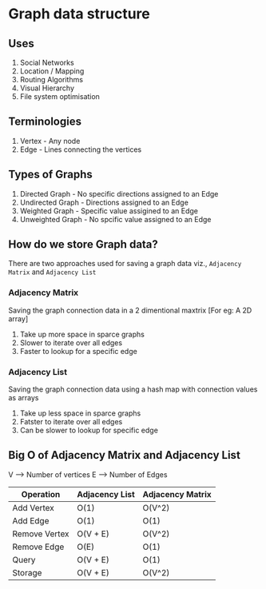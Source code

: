 # Graph data structure

## Uses
1. Social Networks
2. Location / Mapping
3. Routing Algorithms
4. Visual Hierarchy
5. File system optimisation

## Terminologies
1. Vertex - Any node
2. Edge - Lines connecting the vertices

## Types of Graphs
1. Directed Graph - No specific directions assigned to an Edge
2. Undirected Graph - Directions assigned to an Edge
3. Weighted Graph - Specific value assigined to an Edge
4. Unweighted Graph - No spcific value assigned to an Edge

## How do we store Graph data?
There are two approaches used for saving a graph data viz., `Adjacency Matrix` and `Adjacency List`

### Adjacency Matrix
Saving the graph connection data in a 2 dimentional maxtrix [For eg: A 2D array]

1. Take up more space in sparce graphs
2. Slower to iterate over all edges
3. Faster to lookup for a specific edge

### Adjacency List
Saving the graph connection data using a hash map with connection values as arrays

1. Take up less space in sparce graphs
2. Fatster to iterate over all edges
3. Can be slower to lookup for specific edge

## Big O of Adjacency Matrix and Adjacency List
V --> Number of vertices
E --> Number of Edges

| Operation     | Adjacency List  | Adjacency Matrix  |
|---------------|-----------------|-------------------|
| Add Vertex    | O(1)            | O(V^2)            |
| Add Edge      | O(1)            | O(1)              |
| Remove Vertex | O(V + E)        | O(V^2)            |
| Remove Edge   | O(E)            | O(1)              |
| Query         | O(V + E)        | O(1)              |
| Storage       | O(V + E)        | O(V^2)            |

